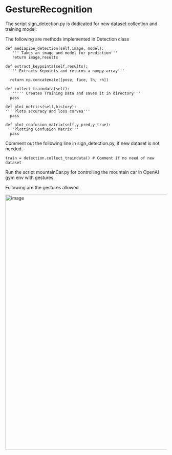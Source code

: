 # GestureRecognition

The script sign_detection.py is dedicated for new dataset collection and training model:

The following are methods implemented in Detection class
```
def mediapipe_detection(self,image, model):
   ''' Takes an image and model for prediction'''
   return image,results
```
```
def extract_keypoints(self,results):
  ''' Extracts Kepoints and returns a numpy array'''
  
  return np.concatenate([pose, face, lh, rh])
```
```
def collect_traindata(self):
  '''''' Creates Training Data and saves it in directory'''
  pass
```
```
def plot_metrics(self,history):      
''' Plots accuracy and loss curves'''
  pass
```
```
def plot_confusion_matrix(self,y_pred,y_true):
 '''Plotting Confusion Matrix'''
  pass
```
Comment out the following line in sign_detection.py, if new dataset is not needed.
```
train = detection.collect_traindata() # Comment if no need of new dataset
```

Run the script mountainCar.py for controlling the mountain car in OpenAI gym env with gestures.

Following are the gestures allowed

<img width="795" alt="image" src="https://user-images.githubusercontent.com/110788191/183310805-e05c2728-6259-44a4-a60c-b61de9fda411.png">
